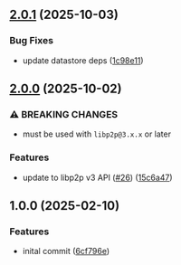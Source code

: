 ## [2.0.1](https://github.com/ipshipyard/js-libp2p-auto-tls/compare/v2.0.0...v2.0.1) (2025-10-03)

### Bug Fixes

* update datastore deps ([1c98e11](https://github.com/ipshipyard/js-libp2p-auto-tls/commit/1c98e11ca226999b1d8e928ec909f49c232ca52b))

## [2.0.0](https://github.com/ipshipyard/js-libp2p-auto-tls/compare/v1.0.0...v2.0.0) (2025-10-02)

### ⚠ BREAKING CHANGES

* must be used with `libp2p@3.x.x` or later

### Features

* update to libp2p v3 API ([#26](https://github.com/ipshipyard/js-libp2p-auto-tls/issues/26)) ([15c6a47](https://github.com/ipshipyard/js-libp2p-auto-tls/commit/15c6a473b654cad9c05365950e5a2083a80e0054))

## 1.0.0 (2025-02-10)

### Features

* inital commit ([6cf796e](https://github.com/ipshipyard/js-libp2p-auto-tls/commit/6cf796e6ce4687ab5ca4ac9f6f53dc28f262d183))
